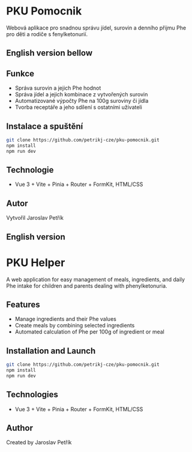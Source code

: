 # PKU Pomocnik

Webová aplikace pro snadnou správu jídel, surovin a denního přijmu Phe pro děti a rodiče s fenylketonurií.

## English version bellow

## Funkce

- Správa surovin a jejich Phe hodnot
- Správa jídel a jejich kombinace z vytvořených surovin
- Automatizované výpočty Phe na 100g suroviny či jídla
- Tvorba receptáře a jeho sdílení s ostatními uživateli

## Instalace a spuštění

```bash
git clone https://github.com/petrikj-cze/pku-pomocnik.git
npm install
npm run dev
```

## Technologie

- Vue 3 + Vite + Pinia + Router + FormKit, HTML/CSS

## Autor

Vytvořil Jaroslav Petřík

## English version

# PKU Helper

A web application for easy management of meals, ingredients, and daily Phe intake for children and parents dealing with phenylketonuria.

## Features

- Manage ingredients and their Phe values
- Create meals by combining selected ingredients
- Automated calculation of Phe per 100g of ingredient or meal

## Installation and Launch

```bash
git clone https://github.com/petrikj-cze/pku-pomocnik.git
npm install
npm run dev
```

## Technologies

- Vue 3 + Vite + Pinia + Router + FormKit, HTML/CSS

## Author

Created by Jaroslav Petřík

